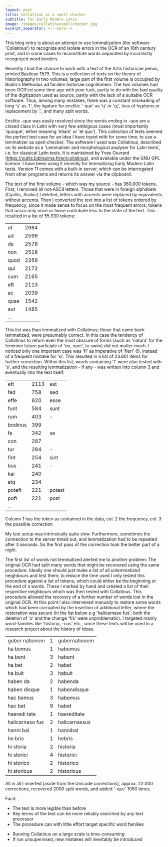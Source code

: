 ```yaml
---
layout: post
title: Collatinus as a spell-checker 
subtitle: for Early Modern Latin
image: /images/collatinusspellchecker.jpg
excerpt_separator: <!--more-->
---
```

This blog entry is about an attempt to use lemmatization (the software 'Collatinus') to recognize and isolate errors in the OCR of an 16th century print, and in some cases to reconstitute words  separated by incorrectly recognized word borders.
<!--more-->

Recently I had the chance to work with a text of the Artis historicae penus, printed Basileae 1579. This is a collection of texts on the theory of historiography in two volumes; large part of the first volume is occupied by Bodin's Methodus ad facilem historiae cognitionem. The two volumes had been OCR'ed some time ago with poor luck, partly to do with the bad quality of the digitization used as source, partly with the lack of a suitable OCR software. Thus, among many mistakes, there was a constant misreading of long 's' as 'f', the ligature for enclitic '-que' as 'q' or 'q;', loss of hyphens or replacement by '.', and many split words.

Enclitic -que was easily resolved since the words ending in -que are a closed class in Latin with very few ambigous cases (most importantly 'quoque', either meaning 'etiam' or 'et quo'). This collection of texts seemed the perfect test case for an idea I have toyed with for some time, to use a lemmatizer as spell-checker. The software I used was Collatinus, described on its website as a 'Lemmatiser and morphological analyser for Latin texts', i.e. for classical Latin texts. It is maintained by Yves Ouvrard (https://outils.biblissima.fr/en/collatinus), and available under the GNU GPL licence. I have been using it recently for lemmatizing Early Modern Latin texts. Version 11 comes with a built-in server, which can be interrogated from other programs and returns its answer via the clipboard.

The text of the first volume - which was my source - has 360.000 tokens. First, I removed all not-ASCII letters. Those that were in foreign alphabets (Cyrillic, Arabic) I deleted, letters with accents were replaced by equivalents without accents. Then I converted the text into a list of tokens ordered by frequency, since it made sense to focus on the most frequent errors; tokens that occur only once or twice contribute less to the state of the text. This resulted in a list of 55.930 tokens:

<DIV align="center">
<TABLE>
<TR><TD>ut</TD><TD>2984</TD></TR>
<TR><TD>ad</TD><TD>2596</TD></TR>
<TR><TD>de</TD><TD>2578</TD></TR>
<TR><TD>non</TD><TD>2518</TD></TR>
<TR><TD>quod</TD><TD>2356</TD></TR>
<TR><TD>qui</TD><TD>2172</TD></TR>
<TR><TD>cum</TD><TD>2165</TD></TR>
<TR><TD>eft</TD><TD>2113</TD></TR>
<TR><TD>ac</TD><TD>2039</TD></TR>
<TR><TD>quae</TD><TD>1542</TD></TR>
<TR><TD>aut</TD><TD>1485</TD></TR>
<TR><TD>...</TD><TD> </TD></TD>
</TABLE>
</DIV>

This list was than lemmatized with Collatinus; those that came back lemmatized, were presumably correct. In this case the tendency of Collatinus to return even the most obscure of forms (such as 'natura' for the feminine future participle of 'no, nare', to swim) did not matter much. I noticed only one important case was 'fi' as imperative of 'fieri' (!), instead of a frequent mistake for 'si'. This resulted in a list of 23.801 items for further correction. Within this list, words containing 'f' were also tested with 's', and the resulting lemmatization - if any - was written into column 3 and eventually into the text itself: 

<DIV align="center">
<TABLE>
<TR><TD>eft</TD><TD>2113</TD><TD>est</TD></TR>
<TR><TD>fed</TD><TD>758</TD><TD>sed</TD></TR>
<TR><TD>effe</TD><TD>620</TD><TD>esse</TD></TR>
<TR><TD>funt</TD><TD>584</TD><TD>sunt</TD></TR>
<TR><TD>rum</TD><TD>403</TD><TD>-</TD></TR>
<TR><TD>bodinus</TD><TD>399</TD><TD></TD></TR>
<TR><TD>fe</TD><TD>342</TD><TD>se</TD></TR>
<TR><TD>con</TD><TD>287</TD><TD></TD></TR>
<TR><TD>tur</TD><TD>284</TD><TD>-</TD></TR>
<TR><TD>fint</TD><TD>254</TD><TD>sint</TD></TR>
<TR><TD>bus</TD><TD>241</TD><TD>-</TD></TR>
<TR><TD>kai</TD><TD>240</TD><TD></TD></TR>
<TR><TD>atq</TD><TD>234</TD><TD></TD></TR>
<TR><TD>poteft</TD><TD>221</TD><TD>potest</TD></TR>
<TR><TD>poft</TD><TD>221</TD><TD>post</TD></TR>
<TR><TD>...</TD></TR>
</TABLE>
</DIV>

Column 1 has the token as contained in the data, col. 2 the frequency, col. 3 the possible correction

My test setup was intrinsically quite slow. Furthermore, sometimes the connection to the server timed out, and lemmatization had to be repeated after 3 seconds. So the first pass of the correction took the better part of a night.

The first list of words not lemmatized alerted me to another problem: The original OCR had split many words that might be recovered using the same procedure. Ideally one should just make a list of all unlemmatized neighbours and test them; to reduce the time used I only tested this procedure against a list of tokens, which could either be the beginning or the end of a words. These I marked by hand and created a list of their respective neighbours which was then tested with Collatinus. This procedure allowed the recovery of a further number of words lost in the original OCR. At this point I also intervened manually to restore some words which had been corrupted by the insertion of additional letter, where the restoration was secure (in the list below e.g 'halicarnaso fus'; both the deletion of 'o' and the change 'f/s' were unproblematic). I targeted mainly word-families like 'historia, -cus' etc., since these texts will be used in a research project about the history of ideas.

<DIV align="center">
<TABLE>
<TR><TD> guber nationem</TD><TD>1</TD><TD>gubernationem</TD></TR>
<TR><TD> ha bemus</TD><TD>1</TD><TD>habemus</TD></TR>
<TR><TD> ha bent</TD><TD>3</TD><TD>habent</TD></TR>
<TR><TD> ha bet</TD><TD>2</TD><TD>habet</TD></TR>
<TR><TD> ha buit</TD><TD>3</TD><TD>habuit</TD></TR>
<TR><TD> haben da</TD><TD>2</TD><TD>habenda</TD></TR>
<TR><TD> haben disque</TD><TD>1</TD><TD>habendisque</TD></TR>
<TR><TD> hac bemus</TD><TD>3</TD><TD>habemus</TD></TR>
<TR><TD> hac bet</TD><TD>9</TD><TD>habet</TD></TR>
<TR><TD> haeredi tate</TD><TD>1</TD><TD>haereditate</TD></TR>
<TR><TD> halicarnaso fus</TD><TD>2</TD><TD>halicarnassus</TD></TR>
<TR><TD> hanni bal</TD><TD>1</TD><TD>hannibal</TD></TR>
<TR><TD> he bris</TD><TD>1</TD><TD>hebris</TD></TR>
<TR><TD> hi storia</TD><TD>2</TD><TD>historia</TD></TR>
<TR><TD> hi storici</TD><TD>4</TD><TD>historici</TD></TR>
<TR><TD> hi storico</TD><TD>2</TD><TD>historico</TD></TR>
<TR><TD> hi storicus</TD><TD>2</TD><TD>historicus</TD></TR>
</TABLE>
</DIV>

All in all I inserted (aside from the Unicode corrections), approx. 22.000 corrections, recovered 2000 split words, and added '-que' 1050 times.

Facit: 
+ The text is more legible than before
+ Key terms of the text can be more reliably searched by any text processor
+ The procedure can with little effort target specific word families
- Running Collatinus on a large scale is time-consuming
- If run unsupervised, new mistakes will inevitably be introduced
